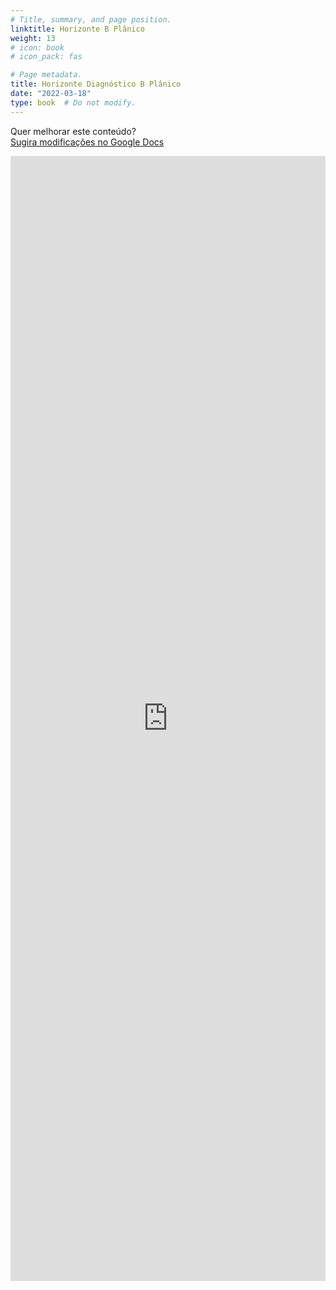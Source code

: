 ```yaml
---
# Title, summary, and page position.
linktitle: Horizonte B Plânico
weight: 13
# icon: book
# icon_pack: fas

# Page metadata.
title: Horizonte Diagnóstico B Plânico
date: "2022-03-18"
type: book  # Do not modify.
---
```


Quer melhorar este conteúdo?<br>
[<i class="fa fa-edit" aria-hidden="true"></i> Sugira modificações no Google Docs][edit]

[edit]: https://docs.google.com/document/d/1Hf8AemviGSdSwTSmFZDGPkjHUqt8z7FIbZq79szFg6A/edit?usp=sharing

<iframe frameborder="0" style="width: 100%; height: 1800px" src="https://docs.google.com/document/d/e/2PACX-1vTfPsjoLXlehWgog9tSrgz0zyfOgny3TL7eBtZpmep0G7KIul4nCfxXNhQJtSIUlt3SYFWdlTlVRo8A/pub?embedded=true"></iframe>
